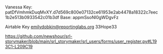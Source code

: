 
Vanessa Key: patDfVmhmkDuqMvXY.d7d569c800e07132ce61953e2ab4478a18322c7eec1b2e513b0933542c01b3df
Base: appmSsoNI0gWDgvFz

Airtable Key
emilydobkin@reportinglabs.org
33Hope33

https://github.com/newshour/srl-storymaker/blob/main/srl_storymaker/srl_users/forms/user_register.py#L193C1-L209C19